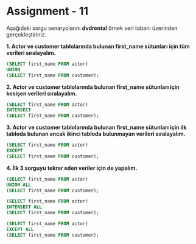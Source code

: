 # Assignment - 11 

Aşağıdaki sorgu senaryolarını **dvdrental** örnek veri tabanı üzerinden gerçekleştiriniz.

**1. Actor ve customer tablolarında bulunan first_name sütunları için tüm verileri sıralayalım.** 

``` sql 
(SELECT first_name FROM actor) 
UNION 
(SELECT first_name FROM customer); 
``` 

**2. Actor ve customer tablolarında bulunan first_name sütunları için kesişen verileri sıralayalım.** 

``` sql 
(SELECT first_name FROM actor) 
INTERSECT 
(SELECT first_name FROM customer); 
``` 

**3. Actor ve customer tablolarında bulunan first_name sütunları için ilk tabloda bulunan ancak ikinci tabloda bulunmayan verileri sıralayalım.** 

``` sql 
(SELECT first_name FROM actor) 
EXCEPT 
(SELECT first_name FROM customer); 
``` 

**4. İlk 3 sorguyu tekrar eden veriler için de yapalım.** 

``` sql 
(SELECT first_name FROM actor) 
UNION ALL 
(SELECT first_name FROM customer); 

(SELECT first_name FROM actor) 
INTERSECT ALL 
(SELECT first_name FROM customer); 

(SELECT first_name FROM actor) 
EXCEPT ALL 
(SELECT first_name FROM customer); 
``` 